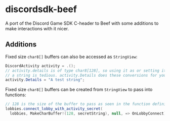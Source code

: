 # discordsdk-beef
A port of the Discord Game SDK C-header to Beef with some additions to make interactions with it nicer.

## Additions
Fixed size `char8[]` buffers can also be accessed as `StringView`:
```cs
DiscordActivity activity = .();
// activity.details is of type char8[128], so using it as or setting it from
// a string is tedious. activity.Details does these conversions for you:
activity.Details = "A test string";
```

Fixed size `char8[]` buffers can be created from `StringView` to pass into functions:
```cs
// 128 is the size of the buffer to pass as seen in the function definition
lobbies.connect_lobby_with_activity_secret(
  lobbies, MakeCharBuffer!(128, secretString), null, => OnLobbyConnect);
```
